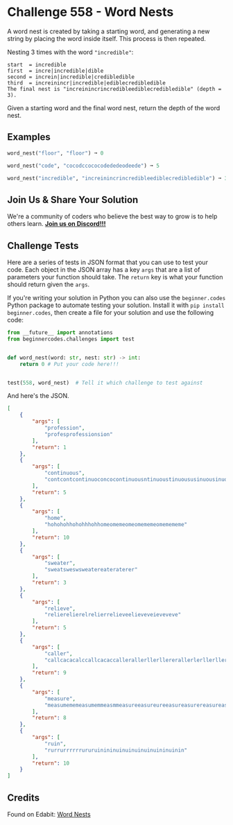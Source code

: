 # Challenge 558 - Word Nests

A word nest is created by taking a starting word, and generating a new string by placing the word inside itself. This process is then repeated.

Nesting 3 times with the word `"incredible"`:
```
start  = incredible
first  = incre|incredible|dible
second = increin|incredible|credibledible
third  = increinincr|incredible|ediblecredibledible
The final nest is "increinincrincredibleediblecredibledible" (depth = 3).
```
Given a starting word and the final word nest, return the depth of the word nest.

## Examples
```python
word_nest("floor", "floor") ➞ 0

word_nest("code", "cocodccococodededeodeede") ➞ 5

word_nest("incredible", "increinincrincredibleediblecredibledible") ➞ 3
```
## Join Us & Share Your Solution

We're a community of coders who believe the best way to grow is to help others learn. **[Join us on Discord!!!](https://discord.gg/sfHykntuGy)**

## Challenge Tests

Here are a series of tests in JSON format that you can use to test your code. Each object in the JSON array has a key `args` that are a list of parameters your function should take. The `return` key is what your function should return given the `args`. 

If you're writing your solution in Python you can also use the `beginner.codes` Python package to automate testing your solution. Install it with `pip install beginner.codes`, then create a file for your solution and use the following code:
```python
from __future__ import annotations
from beginnercodes.challenges import test


def word_nest(word: str, nest: str) -> int:
    return 0 # Put your code here!!!


test(558, word_nest)  # Tell it which challenge to test against
```
And here's the JSON.
```json
[
    {
        "args": [
            "profession",
            "profesprofessionsion"
        ],
        "return": 1
    },
    {
        "args": [
            "continuous",
            "contcontcontinuoconcocontinuousntinuoustinuoususinuousinuous"
        ],
        "return": 5
    },
    {
        "args": [
            "home",
            "hohohohhohohhhohhomeomemeomeomememeomemememe"
        ],
        "return": 10
    },
    {
        "args": [
            "sweater",
            "sweatsweswsweatereateraterer"
        ],
        "return": 3
    },
    {
        "args": [
            "relieve",
            "relierelierelrelierrelieveelieveveieveveve"
        ],
        "return": 5
    },
    {
        "args": [
            "caller",
            "callcacacalccallcacaccallerallerllerllererallerlerllerllerer"
        ],
        "return": 9
    },
    {
        "args": [
            "measure",
            "measumememeasumemmeasmmeasureeasureureeasureasurereasureasurere"
        ],
        "return": 8
    },
    {
        "args": [
            "ruin",
            "rurrurrrrrrururuinininuinuinuinuinuininuinin"
        ],
        "return": 10
    }
]
```
## Credits

Found on Edabit: [Word Nests](https://edabit.com/challenge/EjjBGn7hkmhgxqJej)
